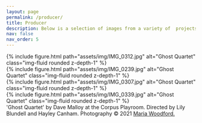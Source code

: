 ```yaml
---
layout: page
permalink: /producer/
title: Producer
description: Below is a selection of images from a variety of  projects I have been involved in, showcasing my work as a versatile producer in theatre, live music, workshops, and events. 
nav: false
nav_order: 5
---
```

<div class="row justify-content-sm-center" >
    <div class="col-sm-4 mt-3 mt-md-0">
        {% include figure.html path="assets/img/IMG_0312.jpg" alt="Ghost Quartet" class="img-fluid rounded z-depth-1" %}
    </div>
    <div class="col-sm-4 mt-3 mt-md-0">
        {% include figure.html path="assets/img/IMG_0239.jpg" alt="Ghost Quartet" class="img-fluid rounded z-depth-1" %}
    </div>
    <div class="col-sm-4 mt-3 mt-md-0">
        {% include figure.html path="assets/img/IMG_0307.jpg" alt="Ghost Quartet" class="img-fluid rounded z-depth-1" %}
    </div>
</div>
<div class="row justify-content-sm-center" >
    <div class="col-sm-12 mt-3 mt-md-0">
        {% include figure.html path="assets/img/IMG_0339.jpg" alt="Ghost Quartet" class="img-fluid rounded z-depth-1" %}
    </div>
</div>
<div class="caption">
    'Ghost Quartet' by Dave Malloy at the Corpus Playroom. Directed by Lily Blundell and Hayley Canham. Photography © 2021 <a href="https://www.iammariawoodford.com/">Maria Woodford.</a>
</div>
